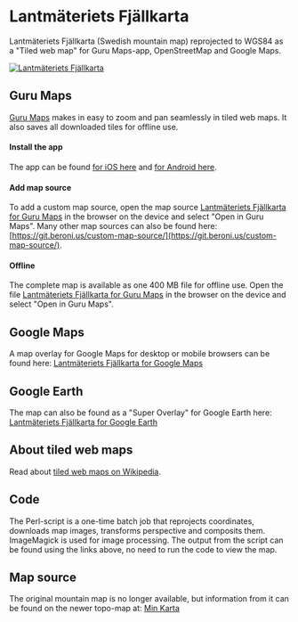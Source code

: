 # Lantmäteriets Fjällkarta
Lantmäteriets Fjällkarta (Swedish mountain map) reprojected to WGS84 as a "Tiled web map" for Guru Maps-app, OpenStreetMap and Google Maps.

[![Lantmäteriets Fjällkarta](https://git.beroni.us/Lantmateriets-Fjallkarta/fjallkartan.jpg)](https://git.beroni.us/Lantmateriets-Fjallkarta/fjallkartan.html)

## Guru Maps
[Guru Maps](https://gurumaps.app/) makes in easy to zoom and pan seamlessly in tiled web maps. It also saves all downloaded tiles for offline use.

#### Install the app
The app can be found [for iOS here](https://itunes.apple.com/us/app/galileo-offline-maps-osm-based/id321745474)
and [for Android here](https://play.google.com/store/apps/details?id=com.bodunov.galileo).

#### Add map source
To add a custom map source, open the map source [Lantmäteriets Fjällkarta for Guru Maps](https://custom-map-source.appspot.com/galileo-lantmateriets-fjallkarta.ms) in the browser on the device and select "Open in Guru Maps". Many other map sources can also be found here: [https://git.beroni.us/custom-map-source/](https://git.beroni.us/custom-map-source/).

#### Offline
The complete map is available as one 400 MB file for offline use. Open the file [Lantmäteriets Fjällkarta for Guru Maps](https://drive.google.com/open?id=1pWaaIDBzilVCYp3gXEdLgCF8TNQ8DQnK) in the browser on the device and select "Open in Guru Maps".

## Google Maps
A map overlay for Google Maps for desktop or mobile browsers can be found here: [Lantmäteriets Fjällkarta for Google Maps](https://git.beroni.us/Lantmateriets-Fjallkarta/fjallkartan.html)

## Google Earth
The map can also be found as a "Super Overlay" for Google Earth here: [Lantmäteriets Fjällkarta for Google Earth](https://git.beroni.us/Lantmateriets-Fjallkarta/Google-Earth.kml)

## About tiled web maps
Read about [tiled web maps on Wikipedia](https://en.wikipedia.org/wiki/Tiled_web_map).

## Code
The Perl-script is a one-time batch job that reprojects coordinates, downloads map images, transforms perspective and composits them.
ImageMagick is used for image processing. The output from the script can be found using the links above, no need to run the code to view the map.

## Map source
The original mountain map is no longer available, but information from it can be found on the newer topo-map at: [Min Karta](https://minkarta.lantmateriet.se/)
